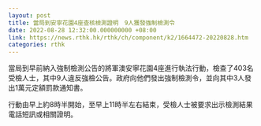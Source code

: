 ```yaml
---
layout: post
title: 當局到安寧花園4座查核檢測證明　9人獲發強制檢測令
date: 2022-08-28 12:32:00.000000000 +08:00
link: https://news.rthk.hk/rthk/ch/component/k2/1664472-20220828.htm
categories: rthk
---
```


當局到早前納入強制檢測公告的將軍澳安寧花園4座進行執法行動，檢查了403名受檢人士，其中9人違反強檢公告。政府向他們發出強制檢測令，並向其中3人發出1萬元定額罰款通知書。

行動由早上約8時半開始，至早上11時半左右結束，受檢人士被要求出示檢測結果電話短訊或相關證明。
